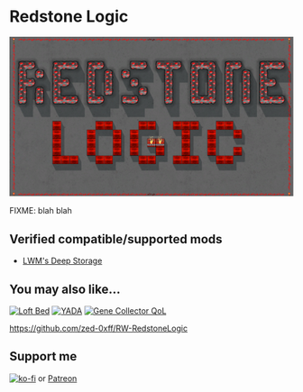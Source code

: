 # Redstone Logic
[![Redstone Logic](About/Preview.png)](https://steamcommunity.com/sharedfiles/filedetails/?id=)

FIXME: blah blah

## Verified compatible/supported mods

- [LWM's Deep Storage](https://steamcommunity.com/sharedfiles/filedetails/?id=1617282896)

## You may also like...

[![Loft Bed](https://steamuserimages-a.akamaihd.net/ugc/2030602392616950419/CAF6F6AB4C5D99E729AD70C683C0D78169B028BF/?imw=268&imh=151&ima=fit&impolicy=Letterbox)](https://steamcommunity.com/sharedfiles/filedetails/?id=2961708299)
[![YADA](https://steamuserimages-a.akamaihd.net/ugc/2031731300519719867/4E551B5E8A5F51182BD2D8830C7E9E180D0634BC/?imw=268&imh=151&ima=fit&impolicy=Letterbox)](https://steamcommunity.com/sharedfiles/filedetails/?id=2971543841)
[![Gene Collector QoL](https://steamuserimages-a.akamaihd.net/ugc/2031731627304502175/D4CBB7CE5A2ACD29FE85B5993B7CE209B944389F/?imw=268&imh=151&ima=fit&impolicy=Letterbox)](https://steamcommunity.com/sharedfiles/filedetails/?id=2978672610)

https://github.com/zed-0xff/RW-RedstoneLogic

## Support me

[![ko-fi](https://i.imgur.com/Utx6OIH.png)](https://ko-fi.com/K3K81Z3W5) or [Patreon](https://www.patreon.com/zed_0xff)
